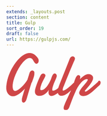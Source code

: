 ```yaml
---
extends: _layouts.post
section: content
title: Gulp
sort_order: 19
draft: false
url: https://gulpjs.com/
---
```

<svg xmlns="http://www.w3.org/2000/svg" viewBox="0 0 252.54 153.16" width="252.54" height="153.16"><g fill="#cf4647" stroke="#cf4647" stroke-miterlimit="10"><path d="M67.53 79.12c-.17.26-.5 1.08-.95 2.45-.46 1.38-1.02 3.1-1.68 5.2-.66 2.07-1.38 4.4-2.14 6.97l-2.37 7.88c-.9 2.68-1.6 5.3-2.4 7.88l-2 6.98-1.5 5.22-.7 2.5c-.3.83-.6 1.75-1.1 2.77-.5 1-1.1 1.97-1.7 2.88-.7.9-1.4 1.67-2.2 2.27-.8.6-1.6.9-2.5.9-1.4 0-2.4-.48-3.1-1.4-.7-.95-1-2.66-1-5.16v-2.26c0-.83.4-2.4 1-4.68.6-2.3 1.3-4.88 2.2-7.76.8-2.9 1.8-5.88 2.7-8.97l2.7-8.4c-2.4 2.6-4.9 5.2-7.6 7.7-2.7 2.6-5.5 4.9-8.3 6.9-2.9 2-5.8 3.7-8.7 5-2.9 1.3-5.7 1.9-8.4 1.9-3.1 0-5.7-.7-7.9-2.1-2.2-1.4-4.1-3.1-5.5-5.3s-2.5-4.7-3.2-7.4C.8 98.5.4 95.7.4 93v-1c0-.3.04-.63.1-.94.24-5 .95-10.1 2.1-15.34 1.2-5.28 2.7-10.5 4.6-15.7 1.9-5.2 4.1-10.3 6.6-15.26C16.4 40 19.1 35.3 22 30.9s6.02-8.5 9.3-12.2c3.3-3.72 6.67-6.92 10.14-9.6 3.46-2.7 6.96-4.8 10.5-6.3 3.5-1.5 7-2.3 10.46-2.3 4 0 7.86 1.1 11.6 3.27C77.7 6 81.2 9.5 84.48 14.4c.74 1.1 1.2 2.2 1.4 3.32.2 1.1.3 2.17.3 3.15 0 2.34-.55 4.2-1.67 5.54-1.1 1.4-2.4 2-4 2-1.4 0-2.7-.7-3.9-2.2-1.2-1.5-2.6-3.6-4-6.3-1.4-2.5-2.9-4.3-4.6-5.4-1.7-1.1-3.5-1.6-5.5-1.6-3.1 0-6.3 1.3-9.8 3.9-3.5 2.6-6.9 5.9-10.3 10.1-3.4 4.2-6.7 9-9.8 14.4-3.1 5.4-5.9 10.9-8.3 16.6-2.4 5.7-4.3 11.2-5.7 16.7-1.4 5.5-2.1 10.4-2.1 14.8 0 1.5.1 3 .3 4.5.2 1.6.6 2.9 1.1 4.2s1.3 2.3 2.3 3.1c1 .8 2.2 1.2 3.6 1.2 1.6 0 3.5-.5 5.5-1.6 2.1-1.1 4.2-2.5 6.4-4.3 2.2-1.8 4.5-3.8 6.7-6s4.4-4.5 6.3-6.8c1.9-2.3 3.7-4.5 5.1-6.6 1.5-2.1 2.6-3.9 3.4-5.5L63 53c.74-1.97 1.7-3.38 2.93-4.2 1.2-.84 2.43-1.26 3.7-1.26.6 0 1.23.1 1.85.3.6.2 1.18.52 1.67.96.5.4.87 1 1.16 1.7.3.7.5 1.5.5 2.5 0 2.5-.2 4.86-.6 7.04-.4 2.2-1 4.3-1.7 6.4-.6 2.05-1.4 4.14-2.2 6.25-.8 2.1-1.6 4.3-2.4 6.6zm83.03 15.28c-1.93 2.6-4.18 5.14-6.74 7.6a67.566 67.566 0 0 1-7.94 6.6c-2.72 1.92-5.4 3.47-8.03 4.64-2.64 1.17-5 1.75-7.1 1.75s-3.83-.7-5.15-2.1c-1.32-1.4-1.98-3.8-1.98-7.2 0-2.4.36-5.2 1.06-8.4-1.14 2-2.57 4.1-4.28 6.1-1.7 2.1-3.67 4-5.86 5.7-2.2 1.7-4.66 3.1-7.38 4.1-2.72 1-5.68 1.6-8.9 1.6-1.43 0-2.83-.2-4.17-.6-1.4-.4-2.6-1-3.6-1.9-1-.9-1.8-2.1-2.5-3.6-.6-1.5-.9-3.4-.9-5.6l.2-2.4c.2-1.5.7-4 1.7-7.3s2.4-7.6 4.4-12.9c2-5.3 4.7-11.6 8.3-19.1.9-2 1.9-3.4 3.2-4.3 1.2-.9 2.5-1.3 3.9-1.3.6 0 1.2.1 1.9.3.6.1 1.2.4 1.8.8.6.4 1 .9 1.4 1.5.3.5.5 1.2.5 2 0 .5-.1 1-.2 1.4-.3.9-.7 2-1.4 3.4l-2.6 4.94c-1 1.8-2 3.8-3.1 5.92-1.1 2.13-2.1 4.4-3 6.62-.9 2.3-1.7 4.65-2.4 7-.7 2.4-1.1 4.7-1.2 6.9 0 1 .2 1.8.6 2.6.4.8 1.2 1.2 2.2 1.2 2.8 0 5.6-.9 8.2-2.8 2.6-1.87 5-4.2 7.2-6.98 2.2-2.8 4.2-5.8 6-9 1.8-3.2 3.2-6.1 4.4-8.74.8-1.77 1.6-3.67 2.2-5.7.6-2 1.3-3.9 2.1-5.6.7-1.7 1.6-3.16 2.6-4.3.9-1.14 2.1-1.7 3.6-1.7s2.8.6 3.7 1.8c.9 1.2 1.4 2.6 1.4 4.3 0 .9-.3 2.2-.9 3.8-.6 1.6-1.3 3.5-2.2 5.6l-2.9 6.77c-1.1 2.4-2 4.8-2.9 7.3-.9 2.45-1.7 4.9-2.3 7.24-.6 2.4-.9 4.6-.9 6.6 0 1.9 1 2.8 2.9 2.8 1.4 0 3.1-.4 5.1-1.4 2-.9 4.1-2.2 6.3-3.9 2.2-1.7 4.4-3.7 6.6-6 2.2-2.3 4.2-4.74 5.9-7.4l.7 10.6z"/><path d="M152.6 90.5c-.48 1.2-.95 2.6-1.4 4.18-.47 1.58-.7 3-.7 4.25 0 .78.13 1.4.4 1.87.26.47.76.7 1.5.7.93 0 2.08-.32 3.47-.97 1.38-.65 2.87-1.5 4.47-2.58 1.6-1.06 3.28-2.28 5-3.66 1.74-1.4 3.47-2.9 5.18-4.3 1.7-1.5 3.34-3 4.9-4.5 1.56-1.5 2.96-2.9 4.2-4.1.34-.4.75-.6 1.24-.8.48-.2.9-.3 1.25-.3.9 0 1.6.3 2.2 1.1.6.7.9 1.7.9 2.9 0 1.1-.3 2.3-.9 3.6-.6 1.3-1.7 2.6-3.2 3.9-2.8 3-5.6 5.9-8.5 8.7-2.8 2.7-5.7 5.2-8.5 7.3-2.8 2.1-5.6 3.7-8.4 5-2.8 1.2-5.5 1.8-8.1 1.8-1.8 0-3.3-.3-4.5-.9-1.2-.6-2.1-1.4-2.9-2.4-.7-1-1.2-2.2-1.5-3.5-.3-1.4-.4-2.8-.4-4.3 0-2.6.3-5.2 1-7.9s1.4-5.2 2.3-7.4c1.6-4.1 3.1-8.1 4.7-12.1l4.4-11L170.6 15c.75-2 1.8-3.42 3.15-4.3 1.36-.8 2.7-1.2 4.07-1.2 1.4 0 2.6.4 3.74 1.3 1.1.86 1.7 2.3 1.7 4.27 0 .93-.2 1.92-.55 2.96-.4 1-.8 2.14-1.4 3.33-1.1 2.42-2.4 5.4-3.9 8.94l-5 11.6c-1.7 4.15-3.5 8.5-5.3 13l-5.4 13.2c-1.8 4.28-3.4 8.3-4.9 12.14l-3.9 9.93z"/><path d="M245.9 76.4c.63-.43 1.2-.77 1.73-1.03.52-.26 1.03-.4 1.5-.4.97 0 1.7.44 2.18 1.3.5.86.8 1.9.8 3.16 0 1.35-.3 2.73-.9 4.13-.6 1.4-1.4 2.58-2.6 3.5-4.7 4.17-8.9 7.97-12.5 11.4-3.7 3.43-7.1 6.38-10.4 8.85-3.3 2.5-6.5 4.4-9.6 5.8-3.1 1.4-6.4 2.1-10 2.1-3.3 0-5.9-.7-7.7-2.2-1.8-1.4-2.7-3.4-2.7-6v-.6c0-.1.1-.4.1-.6.2-1.5.9-3.3 2.1-5.4 1.2-2 2.6-4.1 4.3-6.3s3.5-4.4 5.4-6.6c1.9-2.2 3.6-4.3 5.3-6.3 1.6-2 2.9-3.8 4-5.5 1.1-1.6 1.6-3 1.6-4 0-.6-.2-1.1-.62-1.5-.47-.3-1.2-.5-2.2-.5-1.8 0-3.6.5-5.46 1.4-1.9.9-3.76 2.2-5.6 3.7-1.8 1.6-3.6 3.3-5.32 5.3s-3.3 4.1-4.9 6.2c-1.5 2.2-2.9 4.3-4.2 6.5-1.2 2.2-2.3 4.2-3.2 6l-1.1 2.4-1.5 3.6-1.8 4-1.7 3.9-1.4 3.3c-.4 1-.7 1.6-.9 2-.2.5-.5 1.4-1 2.7l-1.8 4.58-2.1 5.5-2 5.4-1.7 4.58c-.5 1.3-.8 2.18-.9 2.65-.5 1.3-1 2.6-1.6 3.8-.6 1.2-1.25 2.23-2.02 3.14-.76.9-1.64 1.65-2.63 2.2-1 .5-2.1.8-3.3.8-1.6 0-2.9-.4-3.9-1.12-1-.7-1.6-2.2-1.6-4.3 0-1 .1-2.1.4-3.2.2-1.1.6-2.12 1-3.2.3-1.1.8-2.1 1.2-3.1.4-1 .8-2 1.1-2.96 2.3-5.2 4.75-10.4 7.2-15.66s4.8-10.4 7.1-15.5c2.26-5.1 4.35-10.1 6.3-15.1 1.9-4.9 3.5-9.66 4.8-14.2l1.4-3.96c.6-1.7 1.3-3.4 2.1-5s1.7-3.1 2.7-4.3c1-1.2 2.1-1.83 3.2-1.83 1.8 0 3.07.4 3.86 1.2.8.88 1.2 2 1.2 3.6 0 .3-.04.8-.13 1.5-.1.7-.2 1.4-.36 2.15l-.43 2.1c-.1.7-.3 1.2-.4 1.5 1.6-1.76 3.4-3.5 5.28-5.25 1.9-1.73 3.9-3.3 5.9-4.7s4.1-2.6 6.2-3.45c2.1-.9 4.2-1.35 6.3-1.35 1.5 0 2.9.2 4.36.6 1.4.42 2.7 1.03 3.8 1.84 1.17.8 2.08 1.8 2.78 3 .7 1.2 1.05 2.63 1.05 4.24 0 2.13-.56 4.4-1.6 6.8-1.1 2.44-2.4 4.9-4.06 7.3-1.6 2.46-3.37 4.84-5.26 7.15-1.9 2.3-3.6 4.4-5.3 6.3l-4.2 4.9c-1.1 1.3-1.7 2.2-1.72 2.7 0 .6.2 1.1.6 1.5s1.1.6 2 .6c.78 0 1.88-.45 3.3-1.3 1.48-.9 3.5-2.3 6.1-4.36 2.6-2.1 5.96-4.8 9.97-8.3 4-3.46 9-7.8 14.87-13.07z"/></g></svg>
